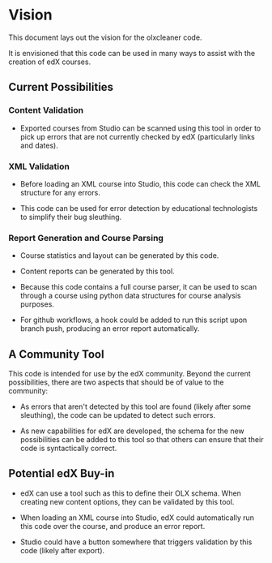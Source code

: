 # Vision

This document lays out the vision for the olxcleaner code.

It is envisioned that this code can be used in many ways to assist with the creation of edX courses.

## Current Possibilities

### Content Validation

* Exported courses from Studio can be scanned using this tool in order to pick up errors that are not currently checked by edX (particularly links and dates).

### XML Validation

* Before loading an XML course into Studio, this code can check the XML structure for any errors.

* This code can be used for error detection by educational technologists to simplify their bug sleuthing.

### Report Generation and Course Parsing

* Course statistics and layout can be generated by this code.

* Content reports can be generated by this tool.

* Because this code contains a full course parser, it can be used to scan through a course using python data structures for course analysis purposes.

* For github workflows, a hook could be added to run this script upon branch push, producing an error report automatically.

## A Community Tool

This code is intended for use by the edX community. Beyond the current possibilities, there are two aspects that should be of value to the community:

* As errors that aren't detected by this tool are found (likely after some sleuthing), the code can be updated to detect such errors.

* As new capabilities for edX are developed, the schema for the new possibilities can be added to this tool so that others can ensure that their code is syntactically correct.

## Potential edX Buy-in

* edX can use a tool such as this to define their OLX schema. When creating new content options, they can be validated by this tool.

* When loading an XML course into Studio, edX could automatically run this code over the course, and produce an error report.

* Studio could have a button somewhere that triggers validation by this code (likely after export).

